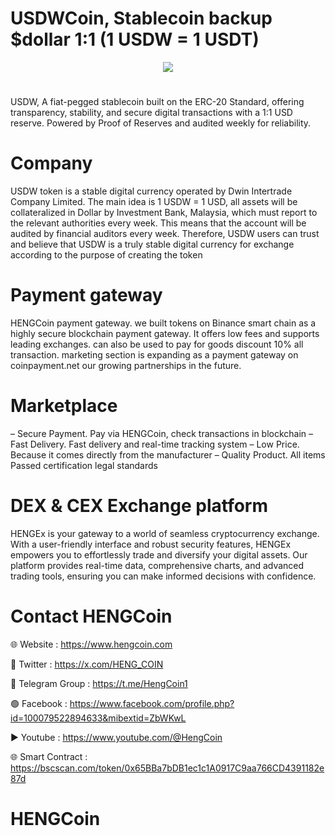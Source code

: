 # USDWCoin, Stablecoin backup $dollar 1:1 (1 USDW = 1 USDT)

<div align="center"><img src="https://usddwin.com/wp-content/uploads/2025/01/LOGO200x200.fw_.png" /><br />
</div>
<div align="center">
  <h1>
</div>

USDW, A fiat-pegged stablecoin built on the ERC-20 Standard, offering transparency, stability, and secure digital transactions with a 1:1 USD reserve. Powered by Proof of Reserves and audited weekly for reliability.
# Company

USDW token is a stable digital currency operated by Dwin Intertrade Company Limited. The main idea is 1 USDW = 1 USD, all assets will be collateralized in Dollar by Investment Bank, Malaysia, which must report to the relevant authorities every week. This means that the account will be audited by financial auditors every week. Therefore, USDW users can trust and believe that USDW is a truly stable digital currency for exchange according to the purpose of creating the token

# Payment gateway
HENGCoin payment gateway. we built tokens on Binance smart chain as a highly secure blockchain payment gateway. It offers low fees and supports leading exchanges. can also be used to pay for goods discount 10% all transaction. marketing section is expanding as a payment gateway on coinpayment.net our growing partnerships in the future.

# Marketplace
 – Secure Payment. Pay via HENGCoin, check transactions in blockchain
 – Fast Delivery. Fast delivery and real-time tracking system
 – Low Price. Because it comes directly from the manufacturer
 – Quality Product.  All items Passed certification legal standards

# DEX & CEX Exchange platform
HENGEx is your gateway to a world of seamless cryptocurrency exchange. With a user-friendly interface and robust security features, HENGEx empowers you to effortlessly trade and diversify your digital assets. Our platform provides real-time data, comprehensive charts, and advanced trading tools, ensuring you can make informed decisions with confidence.

# Contact HENGCoin

🌐 Website : https://www.hengcoin.com

💎 Twitter : https://x.com/HENG_COIN

🚀 Telegram Group : https://t.me/HengCoin1

🟢 Facebook : https://www.facebook.com/profile.php?id=100079522894633&mibextid=ZbWKwL

▶️ Youtube : https://www.youtube.com/@HengCoin

🌐 Smart Contract : https://bscscan.com/token/0x65BBa7bDB1ec1c1A0917C9aa766CD4391182e87d

# HENGCoin
